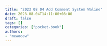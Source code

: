 ```yaml
---
title: "2023 08 04 Add Comment System Waline"
date: 2023-08-04T14:11:00+08:00
draft: false
tags: []
categories: ["pocket-book"]
authors:
- "mewooew"
---
```


